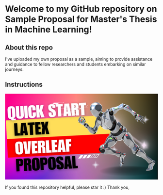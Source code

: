 # Welcome to my GitHub repository on Sample Proposal for Master's Thesis in Machine Learning! 

## About this repo 
I've uploaded my own proposal as a sample, aiming to provide assistance and guidance to fellow researchers and students embarking on similar journeys. 

## Instructions
[![Instructions](thumb_latex_overleaf.png)]([http://www.youtube.com/watch?v=YOUTUBE_VIDEO_ID_HERE](https://youtu.be/U-lJ9dlSo4Q) "Quick Start on Overleaf and Latex | Sample for Master's / Machine learning Proposal | Proposal Tips
")




If you found this repository helpful, please star it :) 
Thank you,
